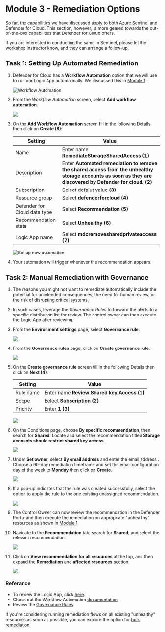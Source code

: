 # Module 3 - Remediation Options

So far, the capabilities we have discussed apply to both Azure Sentinel and Defender for Cloud. This section, however, is more geared towards the out-of-the-box capabilities that Defender for Cloud offers.

If you are interested in conducting the same in Sentinel, please let the workshop instructor know, and they can arrange a follow-up.

## Task 1: Setting Up Automated Remediation

1. Defender for Cloud has a **Workflow Automation** option that we will use to run our Logic App automatically. We discussed this in [Module 1](./Module%201%20-%20Recommendation%20triggers.md).

   ![Workflow Automation](./images/workflow-automation.png)

2. From the *Workflow Automation* screen, select **Add workflow automation**.

   ![](./images/add-workflow-automation.png)

3. On the **Add Workflow Automation** screen fill in the following Details then click on **Create (8)**:
   
   | Setting  | Value |
   -----------|---------
   | Name | Enter name **RemediateStorageSharedAccess (1)** |
   | Description | Enter **Automated remediation to remove the shared access from the unhealthy storage accounts as soon as they are discovered by Defender for cloud. (2)** |
   | Subscription | Select defalut value **(3)** |
   | Resource group | Select **defenderforcloud (4)** |
   | Defender for Cloud data type | Select **Recommendation (5)** |
   | Recommendation state | Select **Unhealthy (6)**|
   | Logic App name | Select **mdcremovesharedprivateaccess (7)**|

   ![Set up new automation](./images/105.png)

4. Your automation will trigger whenever the recommendation appears.

## Task 2: Manual Remediation with Governance

1. The reasons you might not want to remediate automatically include the potential for unintended consequences, the need for human review, or the risk of disrupting critical systems.

2. In such cases, leverage the *Governance Rules* to forward the alerts to a specific distribution list for review. The control owner can then execute the Logic App after reviewing.

1. From the **Environment settings** page, select **Governance rule**.

   ![](./images/112.png)

1. From the **Governance rules** page, click on **Create governance rule**.

   ![](./images/113.png)

3. On the **Create governance rule** screen fill in the following Details then click on **Next (4)**:
   
   | Setting  | Value |
   -----------|---------
   | Rule name | Enter name **Review Shared key Access (1)** |
   | Scope | Eelect **Subscription (2)** |
   | Priority | Enter **1 (3)** |

   ![](./images/106.png)

5. On the Conditions page, choose **By specific recommendation**, then search for **Shared**. Locate and select the recommendation titled **Storage accounts should restrict shared key access**.

   ![](./images/111.png)

6. Under **Set owner**, select **By email address** and enter the email address **<inject key="AzureAdUserEmail"></inject>**. Choose a 90-day remediation timeframe and set the email configuration day of the week to **Monday** then click on **Create**.

   ![](./images/109.png)

7. If a pop-up indicates that the rule was created successfully, select the option to apply the rule to the one existing unassigned recommendation.

   ![](./images/110.png)
   
8. The Control Owner can now review the recommendation in the Defender Portal and then execute the remediation on appropriate "unhealthy" resources as shown in [Module 1](./Module%201%20-%20Recommendation%20triggers.md).

1. Navigate to the **Recommendation** tab, search for **Shared**, and select the relevant recommendation.

   ![](./images/107.png)

1. Click on **View recommendation for all resources** at the top, and then expand the **Remediation** and **affected resources** section.

   ![](./images/108.png)

### Referance
- To review the Logic App, click [here](./Module%202%20-%20Writing%20Logic%20App.md).
- Check out the Workflow Automation [documentation](https://learn.microsoft.com/en-us/azure/defender-for-cloud/workflow-automation).
- Review the [Governance Rules](https://learn.microsoft.com/en-us/azure/defender-for-cloud/episode-fifteen).

If you're considering running remediation flows on all existing "unhealthy" resources as soon as possible, you can explore the option for [bulk remediation](./Module%204%20-%20Bulk%20remediation.md).

